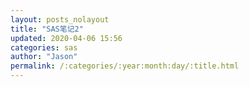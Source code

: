 ```yaml
---
layout: posts_nolayout
title: "SAS笔记2"
updated: 2020-04-06 15:56
categories: sas
author: "Jason"
permalink: /:categories/:year:month:day/:title.html
---
```

